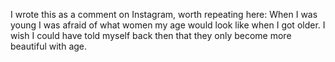 I wrote this as a comment on Instagram, worth repeating here: When I was young I was afraid of what women my age would look like when I got older. I wish I could have told myself back then that they only become more beautiful with age.
